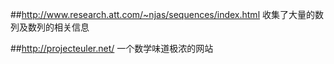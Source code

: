 ##http://www.research.att.com/~njas/sequences/index.html
收集了大量的数列及数列的相关信息


##http://projecteuler.net/
一个数学味道极浓的网站